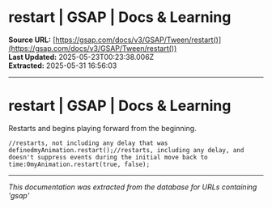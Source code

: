 # restart | GSAP | Docs & Learning

**Source URL:** [https://gsap.com/docs/v3/GSAP/Tween/restart()](https://gsap.com/docs/v3/GSAP/Tween/restart())  
**Last Updated:** 2025-05-23T00:23:38.006Z  
**Extracted:** 2025-05-31 16:56:03

---

# restart | GSAP | Docs & Learning

Restarts and begins playing forward from the beginning.

```
//restarts, not including any delay that was definedmyAnimation.restart();//restarts, including any delay, and doesn't suppress events during the initial move back to time:0myAnimation.restart(true, false);
```

---

*This documentation was extracted from the database for URLs containing 'gsap'*
